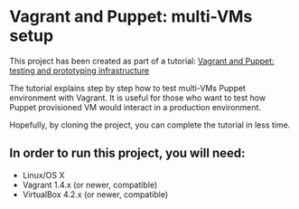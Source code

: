 Vagrant and Puppet: multi-VMs setup
===================================


This project has been created as part of a tutorial: [Vagrant and Puppet: testing and prototyping infrastructure]

The tutorial explains step by step how to test multi-VMs Puppet environment with Vagrant. It is useful for those who want to test how Puppet provisioned VM would interact in a production environment.

Hopefully, by cloning the project, you can complete the tutorial in less time.

## In order to run this project, you will need:
 * Linux/OS X
 * Vagrant 1.4.x (or newer, compatible)
 * VirtualBox 4.2.x (or newer, compatible)


[Vagrant and Puppet: testing and prototyping infrastructure]:http://www.resilientdatasystems.co.uk/infrastructure/vagrant-puppet-testing-prototyping-infrastructure/
